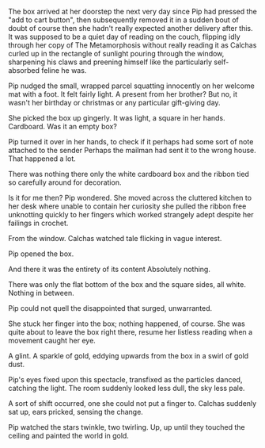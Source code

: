 The box arrived at her doorstep the next very day since Pip had pressed the "add to cart button", then subsequently removed it in a sudden bout of doubt of course then she hadn't really expected another delivery after this. It was supposed to be a quiet day of reading on the couch, flipping idly through her copy of The Metamorphosis without really reading it as Calchas curled up in the rectangle of sunlight pouring through the window, sharpening his claws and preening himself like the particularly self-absorbed feline he was.

Pip nudged the small, wrapped parcel squatting innocently on her welcome mat with a foot. It felt fairly light. A present from her brother? But no, it wasn't her birthday or christmas or any particular gift-giving day.

She picked the box up gingerly. It was light, a square in her hands. Cardboard. Was it an empty box?

Pip turned it over in her hands, to check if it perhaps had some sort of note attached to the sender Perhaps the mailman had sent it to the wrong house. That happened a lot.

There was nothing there only the white cardboard box and the ribbon tied so carefully around for decoration.

Is it for me then? Pip wondered. She moved across the cluttered kitchen to her desk where unable to contain her curiosity she pulled the ribbon free unknotting quickly to her fingers which worked strangely adept despite her failings in crochet.

From the window. Calchas watched tale flicking in vague interest.

Pip opened the box.

And there it was the entirety of its content Absolutely nothing.

There was only the flat bottom of the box and the square sides, all white. Nothing in between.

Pip could not quell the disappointed that surged, unwarranted.

She stuck her finger into the box; nothing happened, of course. She was quite about to leave the box right there, resume her listless reading when a movement caught her eye.

A glint. A sparkle of gold, eddying upwards from the box in a swirl of gold dust.

Pip's eyes fixed upon this spectacle, transfixed as the particles danced, catching the light. The room suddenly looked less dull, the sky less pale.

A sort of shift occurred, one she could not put a finger to. Calchas suddenly sat up, ears pricked, sensing the change.

Pip watched the stars twinkle, two twirling. Up, up until they touched the ceiling and painted the world in gold.
